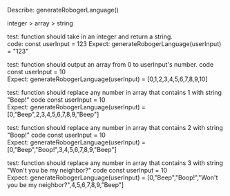 Describe: generateRobogerLanguage() 

integer > array > string 

test: function should take in an integer and return a string.  
code: const userInput = 123 
Expect: generateRobogerLanguage(userInput) = "123"  

test: function should output an array from 0 to userInput's number. 
code const userInput = 10  
Expect: generateRobogerLanguage(userInput) = [0,1,2,3,4,5,6,7,8,9,10]  

test: function should replace any number in array that contains 1 with string "Beep!" 
code const userInput = 10  
Expect: generateRobogerLanguage(userInput) = [0,"Beep",2,3,4,5,6,7,8,9,"Beep"]   

test: function should replace any number in array that contains 2 with string "Boop!" 
code const userInput = 10  
Expect: generateRobogerLanguage(userInput) = [0,"Beep","Boop!",3,4,5,6,7,8,9,"Beep"]     

test: function should replace any number in array that contains 3 with string "Won't you be my neighbor?" 
code const userInput = 10  
Expect: generateRobogerLanguage(userInput) = [0,"Beep","Boop!","Won't you be my neighbor?",4,5,6,7,8,9,"Beep"]    


